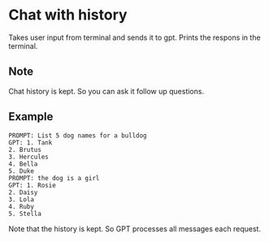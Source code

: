 # Chat with history

Takes user input from terminal and sends it to gpt. Prints the respons in the terminal.

## Note 

Chat history is kept. So you can ask it follow up questions.

## Example

```
PROMPT: List 5 dog names for a bulldog         
GPT: 1. Tank
2. Brutus
3. Hercules
4. Bella
5. Duke
PROMPT: the dog is a girl
GPT: 1. Rosie
2. Daisy
3. Lola
4. Ruby
5. Stella
```

Note that the history is kept. So GPT processes all messages each request.